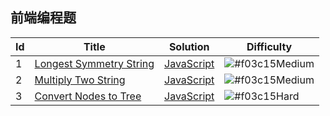 ## 前端编程题

| Id  | Title  | Solution  | Difficulty  |
| ------------ | ------------ | ------------ | ------------ |
|1|[Longest Symmetry String](https://www.nowcoder.com/questionTerminal/93f6c5b032bf473696373ab0d834b0fc)|[JavaScript](./src/1LongestSymmetryString/src.js)|![#f03c15](https://placehold.it/15/F0AD4E/000000?text=+)Medium|
|2|[Multiply Two String](https://www.nowcoder.com/questionTerminal/ff74b3d786de4a30b4cd49b8ad97467f)|[JavaScript](./src/2MultiplyTwoString/src.js)|![#f03c15](https://placehold.it/15/F0AD4E/000000?text=+)Medium|
|3|[Convert Nodes to Tree](./src/3ConvertNodestoTree/src.js)|[JavaScript](./src/3ConvertNodestoTree/src.js)|![#f03c15](https://placehold.it/15/D9534F/000000?text=+)Hard|